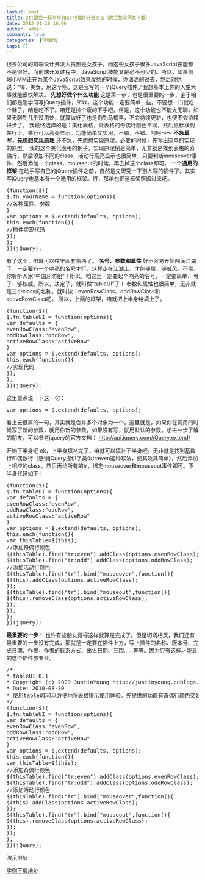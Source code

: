 ```yaml
---
layout: post
title: zt:跟我一起学写jQuery插件开发方法（附完整实例及下载）
date: 2013-01-18 16:06
author: admin
comments: true
categories: [转载的]
tags: []
---
```

很多公司的前端设计开发人员都是女孩子，而这些女孩子很多JavaScript技能都不是很好。而前端开发过程中，JavaScript技能又是必不可少的。所以，如果前端小MM正在为某个JavaScript效果发愁的时候，你潇洒的过去，然后对她说：“嗨，美女，用这个吧。这是我写的一个jQuery插件。”我想基本上你的人生大事就能很快解决。
<strong>先想好做个什么功能</strong>
这是第一步，也是很重要的一步，鉴于咱们都是刚学习写jQuery插件，所以，这个功能一定要简单一些。不要想一口就吃个胖子，咱也吃不了。咱还是捡个瘦的下手吧。但是，这个功能也不能太无聊，如果无聊到几乎没用处，就算做好了也是扔到马桶里，不会持续更新，也便不会持续进步了。
我最终选择的是：美化表格，让表格的奇偶行颜色不同，然后鼠标移到某行上，某行可以高亮显示。功能简单又实用，不错，不错。呵呵～～
<strong>不急着写，先想想实现原理</strong>
还不急，先想想实现原理。必要的时候，先写出简单的实现的原型。
我的这个美化表格的例子，实现原理倒是简单，无非就是找到表格的奇偶行，然后添加不同的class，活动行高亮显示也很简单，只要判断mouseover事件，然后添加一个class，mouseout的时候，再去掉这个class即可。
<strong>一个通用的框架</strong>
在动手写自己的jQuery插件之前，自然是先研究一下别人写的插件了。其实写jQuery也基本有一个通用的框架。行，那咱也把这框架照搬过来吧。
<pre>(function($){
$.fn.yourName = function(options){
//各种属性、参数
}
var options = $.extend(defaults, options);
this.each(function(){
//插件实现代码
});
};
})(jQuery);</pre>
有了这个，咱就可以往里面套东西了。
<strong>名号、参数和属性</strong>
好不容易开始闯荡江湖了，一定要有一个响亮的名号才行，这样走在江湖上，才能够屌，够威风。不信，你听听人家“中国牙防组”！所以，咱这里一定要起个响亮的名号，一定要简单、明了、够权威。所以，决定了，就叫做“tableUI”了！
参数和属性也很简单，无非就是三个class的名称。就叫做：evenRowClass、oddRowClass和activeRowClass吧。
所以，上面的框架，咱就把上半身给填上了。
<pre>(function($){
$.fn.tableUI = function(options){
var defaults = {
evenRowClass:"evenRow",
oddRowClass:"oddRow",
activeRowClass:"activeRow"
}
var options = $.extend(defaults, options);
this.each(function(){
//实现代码
});
};
})(jQuery);</pre>
这里重点说一下这一句：
<pre>var options = $.extend(defaults, options);</pre>
看上去很屌的一句，其实就是合并多个对象为一个。这里就是，如果你在调用的时候写了新的参数，就用你新的参数，如果没有写，就用默认的参数。想进一步了解的朋友，可以参考jquery的官方文档： <a href="http://api.jquery.com/jQuery.extend/" target="_blank">http://api.jquery.com/jQuery.extend/</a>

开始下半身吧
ok，上半身填补完了，咱就可以填补下半身吧。无非就是找到基数行和偶数行（感谢jQuery提供了类似tr:even这种写法，使其及其简单），然后添加上相应的class。然后再给所有的tr，绑定mouseover和mouseout事件即可。下半身代码如下：
<pre>(function($){
$.fn.tableUI = function(options){
var defaults = {
evenRowClass:"evenRow",
oddRowClass:"oddRow",
activeRowClass:"activeRow"
}
var options = $.extend(defaults, options);
this.each(function(){
var thisTable=$(this);
//添加奇偶行颜色
$(thisTable).find("tr:even").addClass(options.evenRowClass);
$(thisTable).find("tr:odd").addClass(options.oddRowClass);
//添加活动行颜色
$(thisTable).find("tr").bind("mouseover",function(){
$(this).addClass(options.activeRowClass);
});
$(thisTable).find("tr").bind("mouseout",function(){
$(this).removeClass(options.activeRowClass);
});
});
};
})(jQuery);</pre>
<strong>最重要的一步！</strong>
也许有些朋友觉得这样就算是完成了。但是切切相反，我们还有最重要的一步没有完成，那就是一定要在插件上方，写上插件的名称、版本号、完成日期、作者，作者的联系方式、出生日期、三围……等等。因为只有这样才能显的这个插件够专业。
<pre>/*
* tableUI 0.1
* Copyright (c) 2009 JustinYoung http://justinyoung.cnblogs.com/
* Date: 2010-03-30
* 使用tableUI可以方便地将表格提示使用体验。先提供的功能有奇偶行颜色交替，鼠标移上高亮显示
*/
(function($){
$.fn.tableUI = function(options){
var defaults = {
evenRowClass:"evenRow",
oddRowClass:"oddRow",
activeRowClass:"activeRow"
}
var options = $.extend(defaults, options);
this.each(function(){
var thisTable=$(this);
//添加奇偶行颜色
$(thisTable).find("tr:even").addClass(options.evenRowClass);
$(thisTable).find("tr:odd").addClass(options.oddRowClass);
//添加活动行颜色
$(thisTable).find("tr").bind("mouseover",function(){
$(this).addClass(options.activeRowClass);
});
$(thisTable).find("tr").bind("mouseout",function(){
$(this).removeClass(options.activeRowClass);
});
});
};
})(jQuery);</pre>
<a href="http://demo.jb51.net/js/tableUI/index.html" target="_blank">演示地址</a>

<a href="http://xiazai.jb51.net/201004/yuanma/tableUI.rar" target="_blank">实例下载地址</a>

